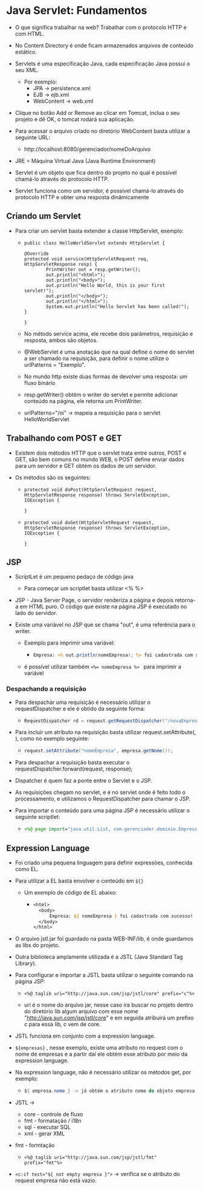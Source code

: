 # Java Servlet: Fundamentos

- O que significa trabalhar na web? Trabalhar com o protocolo HTTP e com HTML.

- No Content Directory é onde ficam armazenados arquivos de conteúdo estático.
- Servlets é uma especificação Java, cada especificação Java possui o seu XML.
  - Por exemplo: 
    - JPA -> persistence.xml
    - EJB -> ejb.xml
    - WebContent -> web.xml
- Clique no botão Add or Remove ao clicar em Tomcat, inclua o seu projeto e dê OK, o tomcat rodará sua aplicação.
- Para acessar o arquivo criado no diretório WebContent basta utilizar a seguinte URL:
  - http://localhost:8080/gerenciador/nomeDoArquivo
- JRE = Máquina Virtual Java (Java Runtime Environment)
- Servlet é um objeto que fica dentro do projeto no qual é possível chamá-lo através do protocolo HTTP.
- Servlet funciona como um servidor, é possível chamá-lo através do protocolo HTTP e obter uma resposta dinâmicamente

## Criando um Servlet

- Para criar um servlet basta extender a classe HttpServlet, exemplo:

  - ```
    public class HelloWorldServlet extends HttpServlet {
      	
    @Override
    protected void service(HttpServletRequest req, HttpServletResponse resp) {
      		PrintWriter out = resp.getWriter();
      		out.println("<html>");
      		out.println("<body>");
      		out.println("Hello World, this is your first servlet!");
      		out.println("</body>");
      		out.println("</html>");
      		System.out.println("Hello Servlet has been called!");
    }
      	
    }
    ```

  - No método service acima, ele recebe dois parâmetros, requisição e resposta, ambos são objetos.

  - @WebServlet é uma anotação que na qual define o nome do servlet a ser chamado na requisição, para definir o nome utilize o urlPatterns = "Exemplo".

  - No mundo http existe duas formas de devolver uma resposta: um fluxo binário

  - resp.getWriter() obtém o writer do servlet e permite adicionar conteúdo na página, ele retorna um PrintWriter.

  - urlPatterns="/oi" -> mapeia a requisição para o servlet HelloWorldServlet

## Trabalhando com POST e GET

- Existem dois métodos HTTP que o servlet trata entre outros, POST e GET, são bem comuns no mundo WEB, o POST define enviar dados para um servidor e GET obtém os dados de um servidor.

- Os métodos são os seguintes: 

  - ```
    protected void doPost(HttpServletRequest request, HttpServletResponse response) throws ServletException, IOException {
    		
    }
    ```

  - ```
    protected void doGet(HttpServletRequest request, 		HttpServletResponse response) throws ServletException, IOException {
    		
    }
    ```

## JSP

- ScriptLet é um pequeno pedaço de código java

  - Para começar um scriptlet basta utilizar <% %>

- JSP - Java Server Page, o servidor renderiza a página e depois retorna-a em HTML puro. O código que existe na página JSP é executado no lado do servidor.

- Existe uma variável no JSP que se chama "out", é uma referência para o writer.

  - Exemplo para imprimir uma variável:

    - ```jsp
      Empresa: <% out.println(nomeEmpresa); %> foi cadastrada com sucesso!
      
      ```

  - é possível utilizar também `<%= nomeEmpresa %> ` para imprimir a variável

### Despachando a requisição

- Para despachar uma requisição é necessário utilizar o requestDispatcher e ele é obtido da seguinte forma:

  - ```java
    RequestDispatcher rd = request.getRequestDispatcher("/novaEmpresaCriada.jsp");
    
    ```

- Para incluir um atributo na requisição basta utilizar request.setAttribute(<PARAMETER-NAME>, <CONTENT>), como no exemplo seguinte:

  - ```java
    request.setAttribute("nomeEmpresa", empresa.getNome());
    ```

- Para despachar a requisição basta executar o requestDispatcher.forward(request, response);

- Dispatcher é quem faz a ponte entre o Servlet e o JSP.

- As requisições chegam no servlet, e é no servlet onde é feito todo o processamento, e utilizamos o RequestDispatcher para chamar o JSP.

- Para importar o conteúdo para uma página JSP é necessário utilizar o seguinte scriptlet:

  - ```jsp
    <%@ page import="java.util.List, com.gerenciador.dominio.Empresa"%>
    ```

## Expression Language

- Foi criado uma pequena linguagem para definir expressões, conhecida como EL.

- Para utilizar a EL basta envolver o conteúdo em `${}`

  - Um exemplo de código de EL abaixo:

    - ```jsp
      <html>
      	<body>
      		Empresa: ${ nomeEmpresa } foi cadastrada com sucesso!
      	</body>
      </html>
      ```

- O arquivo jstl.jar foi guardado na pasta WEB-INF/lib, é onde guardamos as libs do projeto.

- Outra biblioteca amplamente utilizada é a JSTL (Java Standard Tag Library).

- Para configurar e importar a JSTL basta utilizar o seguinte comando na página JSP:

  - ```
    <%@ taglib uri="http://java.sun.com/jsp/jstl/core" prefix="c"%>
    ```

  - uri é o nome do arquivo jar, nesse caso ira buscar no projeto dentro do diretório lib algum arquivo com esse nome "http://java.sun.com/jsp/jstl/core" e em seguida atribuirá um prefixo c para essa lib, c vem de  core.

- JSTL funciona em conjunto com a expression language.

- `${empresas}` , nesse exemplo, existe uma atributo no request com o nome de empresas e a partir daí ele obtém esse atributo por meio da expression language.

- Na expression language, não é necessário utilizar os métodos get, por exemplo:

  - ```java
    ${ empresa.nome } -> já obtém o atributo nome do objeto empresa
    ```

- JSTL -> 

  - core - controle de fluxo
  - fmt - formatação / i18n
  - sql - executar SQL
  - xml - gerar XML

- fmt - formtação

  - `<%@ taglib uri="http://java.sun.com/jsp/jstl/fmt" prefix="fmt"%>`

- `<c:if test="${ not empty empresa }">` -> verifica se o atributo do request empresa não está vazio.
